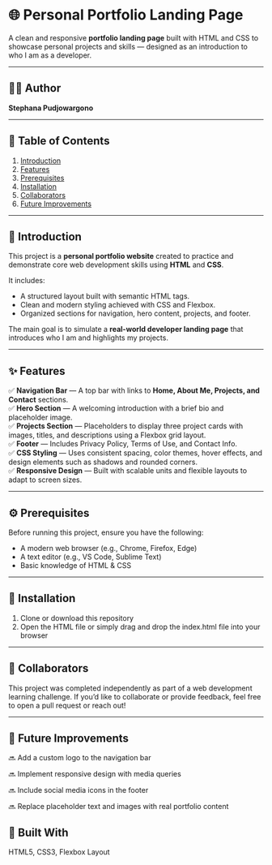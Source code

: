 # 🌐 Personal Portfolio Landing Page

A clean and responsive **portfolio landing page** built with HTML and CSS to showcase personal projects and skills — designed as an introduction to who I am as a developer.

---

## 👩‍💻 Author
**Stephana Pudjowargono**  

---

## 📑 Table of Contents
1. [Introduction](#introduction)
2. [Features](#features)
3. [Prerequisites](#prerequisites)
4. [Installation](#installation)
5. [Collaborators](#collaborators)
6. [Future Improvements](#future-improvements)

---

## 🏁 Introduction
This project is a **personal portfolio website** created to practice and demonstrate core web development skills using **HTML** and **CSS**.

It includes:
- A structured layout built with semantic HTML tags.  
- Clean and modern styling achieved with CSS and Flexbox.  
- Organized sections for navigation, hero content, projects, and footer.

The main goal is to simulate a **real-world developer landing page** that introduces who I am and highlights my projects.

---

## ✨ Features
✅ **Navigation Bar** — A top bar with links to **Home, About Me, Projects, and Contact** sections.  
✅ **Hero Section** — A welcoming introduction with a brief bio and placeholder image.  
✅ **Projects Section** — Placeholders to display three project cards with images, titles, and descriptions using a Flexbox grid layout.  
✅ **Footer** — Includes Privacy Policy, Terms of Use, and Contact Info.  
✅ **CSS Styling** — Uses consistent spacing, color themes, hover effects, and design elements such as shadows and rounded corners.  
✅ **Responsive Design** — Built with scalable units and flexible layouts to adapt to screen sizes.

---

## ⚙️ Prerequisites
Before running this project, ensure you have the following:
- A modern web browser (e.g., Chrome, Firefox, Edge)
- A text editor (e.g., VS Code, Sublime Text)
- Basic knowledge of HTML & CSS

---

## 🧩 Installation
1. Clone or download this repository
2. Open the HTML file or simply drag and drop the index.html file into your browser

---

## 🤝 Collaborators

This project was completed independently as part of a web development learning challenge.
If you’d like to collaborate or provide feedback, feel free to open a pull request or reach out!

---

## 🔮 Future Improvements

🔜 Add a custom logo to the navigation bar

🔜 Implement responsive design with media queries

🔜 Include social media icons in the footer

🔜 Replace placeholder text and images with real portfolio content

## 🧱 Built With

HTML5, CSS3, Flexbox Layout





 

